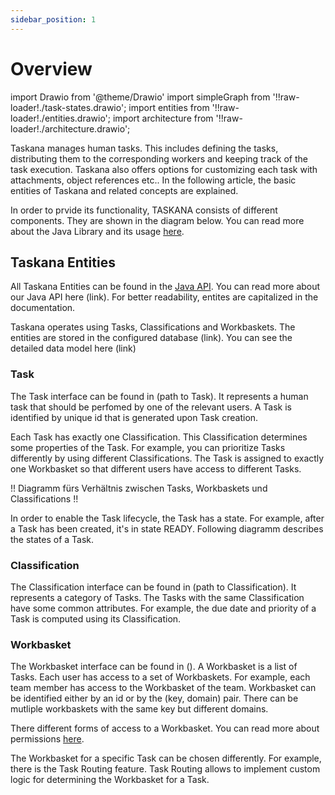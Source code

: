```yaml
---
sidebar_position: 1
---
```


# Overview

import Drawio from '@theme/Drawio'
import simpleGraph from '!!raw-loader!./task-states.drawio';
import entities from '!!raw-loader!./entities.drawio';
import architecture from '!!raw-loader!./architecture.drawio';

Taskana manages human tasks. This includes defining the tasks, distributing them to the corresponding workers and keeping track of the task execution. Taskana also offers options for customizing each task with attachments, object references etc.. In the following article, the basic entities of Taskana and related concepts are explained. 

In order to prvide its functionality, TASKANA consists of different components. They are shown in the diagram below. You can read more about the Java Library and its usage [here](../java-api-usage). 

<Drawio content={architecture} />

## Taskana Entities
All Taskana Entities can be found in the [Java API](../java-api-usage.md). You can read more about our Java API here (link). For better readability, entites are capitalized in the documentation. 

Taskana operates using Tasks, Classifications and Workbaskets. The entities are stored in the configured database (link). You can see the detailed data model here (link)

<Drawio content={entities} />


### Task

The Task interface can be found in (path to Task). It represents a human task that should be perfomed by one of the relevant users. A Task is identified by unique id that is generated upon Task creation. 

Each Task has exactly one Classification. This Classification determines some properties of the Task. For example, you can prioritize Tasks differently by using different Classifications. The Task is assigned to exactly one Workbasket so that different users have access to different Tasks. 

!! Diagramm fürs Verhältnis zwischen Tasks, Workbaskets und Classifications !! 

In order to enable the Task lifecycle, the Task has a state. For example, after a Task has been created, it's in state READY. Following diagramm describes the states of a Task.  

<Drawio content={simpleGraph} />


### Classification

The Classification interface can be found in (path to Classification). It represents a category of Tasks. The Tasks with the same Classification have some common attributes. For example, the due date and priority of a Task is computed using its Classification.

### Workbasket

The Workbasket interface can be found in (). A Workbasket is a list of Tasks. Each user has access to a set of Workbaskets. For example, each team member has access to the Workbasket of the team. Workbasket can be identified either by an id or by the (key, domain) pair. There can be mutliple workbaskets with the same key but different domains. 

There different forms of access to a Workbasket. You can read more about permissions [here](./security-permissions.md).

The Workbasket for a specific Task can be chosen differently. For example, there is the Task Routing feature. Task Routing allows to implement custom logic for determining the Workbasket for a Task. 
